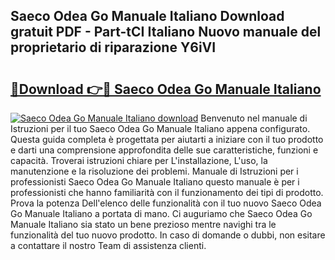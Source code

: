 ## Saeco Odea Go Manuale Italiano Download gratuit PDF - Part-tCI Italiano Nuovo manuale del proprietario di riparazione Y6iVI

# <h2><a href="http://dfgrheb.blite.top/?on=Saeco+Odea+Go+Manuale+Italiano">🔗Download 👉🔴 Saeco Odea Go Manuale Italiano</a></h2>

[![Saeco Odea Go Manuale Italiano download](https://i.imgur.com/lujVjoI.png)](http://dfgrheb.blite.top/?on=Saeco+Odea+Go+Manuale+Italiano)
Benvenuto nel manuale di Istruzioni per il tuo Saeco Odea Go Manuale Italiano appena configurato. Questa guida completa è progettata per aiutarti a iniziare con il tuo prodotto e darti una comprensione approfondita delle sue caratteristiche, funzioni e capacità. Troverai istruzioni chiare per L'installazione, L'uso, la manutenzione e la risoluzione dei problemi. Manuale di Istruzioni per i professionisti Saeco Odea Go Manuale Italiano questo manuale è per i professionisti che hanno familiarità con il funzionamento dei tipi di prodotto. Prova la potenza Dell'elenco delle funzionalità con il tuo nuovo Saeco Odea Go Manuale Italiano a portata di mano. Ci auguriamo che Saeco Odea Go Manuale Italiano sia stato un bene prezioso mentre navighi tra le funzionalità del tuo nuovo prodotto. In caso di domande o dubbi, non esitare a contattare il nostro Team di assistenza clienti.
